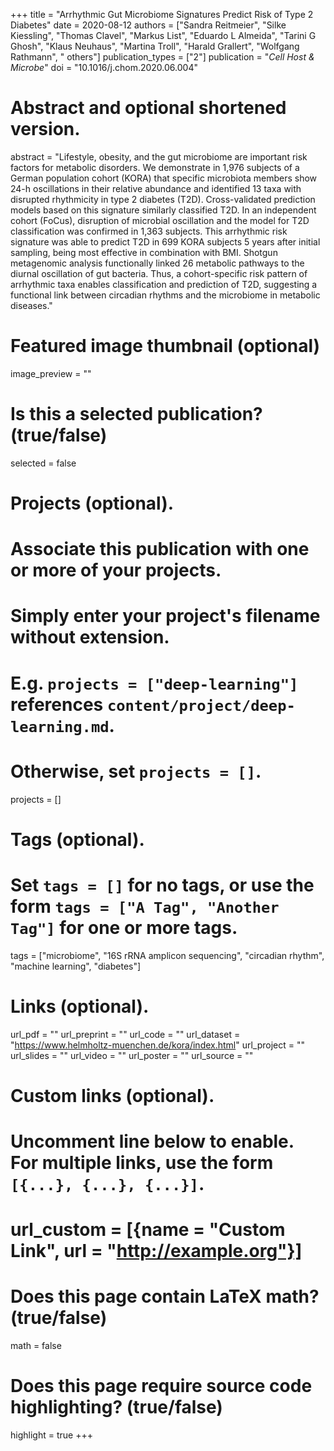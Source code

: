 +++
title = "Arrhythmic Gut Microbiome Signatures Predict Risk of Type 2 Diabetes"
date = 2020-08-12
authors = ["Sandra Reitmeier", "Silke Kiessling", "Thomas Clavel", "Markus List", "Eduardo L Almeida", "Tarini G Ghosh", "Klaus Neuhaus", "Martina Troll", "Harald Grallert", "Wolfgang Rathmann", " others"]
publication_types = ["2"]
publication = "*Cell Host & Microbe*"
doi = "10.1016/j.chom.2020.06.004"

# Abstract and optional shortened version.
abstract = "Lifestyle, obesity, and the gut microbiome are important risk factors for metabolic disorders. We demonstrate in 1,976 subjects of a German population cohort (KORA) that specific microbiota members show 24-h oscillations in their relative abundance and identified 13 taxa with disrupted rhythmicity in type 2 diabetes (T2D). Cross-validated prediction models based on this signature similarly classified T2D. In an independent cohort (FoCus), disruption of microbial oscillation and the model for T2D classification was confirmed in 1,363 subjects. This arrhythmic risk signature was able to predict T2D in 699 KORA subjects 5 years after initial sampling, being most effective in combination with BMI. Shotgun metagenomic analysis functionally linked 26 metabolic pathways to the diurnal oscillation of gut bacteria. Thus, a cohort-specific risk pattern of arrhythmic taxa enables classification and prediction of T2D, suggesting a functional link between circadian rhythms and the microbiome in metabolic diseases."

# Featured image thumbnail (optional)
image_preview = ""

# Is this a selected publication? (true/false)
selected = false

# Projects (optional).
#   Associate this publication with one or more of your projects.
#   Simply enter your project's filename without extension.
#   E.g. `projects = ["deep-learning"]` references `content/project/deep-learning.md`.
#   Otherwise, set `projects = []`.
projects = []

# Tags (optional).
#   Set `tags = []` for no tags, or use the form `tags = ["A Tag", "Another Tag"]` for one or more tags.
tags = ["microbiome", "16S rRNA amplicon sequencing", "circadian rhythm", "machine learning", "diabetes"]

# Links (optional).
url_pdf = ""
url_preprint = ""
url_code = ""
url_dataset = "https://www.helmholtz-muenchen.de/kora/index.html"
url_project = ""
url_slides = ""
url_video = ""
url_poster = ""
url_source = ""

# Custom links (optional).
#   Uncomment line below to enable. For multiple links, use the form `[{...}, {...}, {...}]`.
# url_custom = [{name = "Custom Link", url = "http://example.org"}]

# Does this page contain LaTeX math? (true/false)
math = false

# Does this page require source code highlighting? (true/false)
highlight = true
+++
